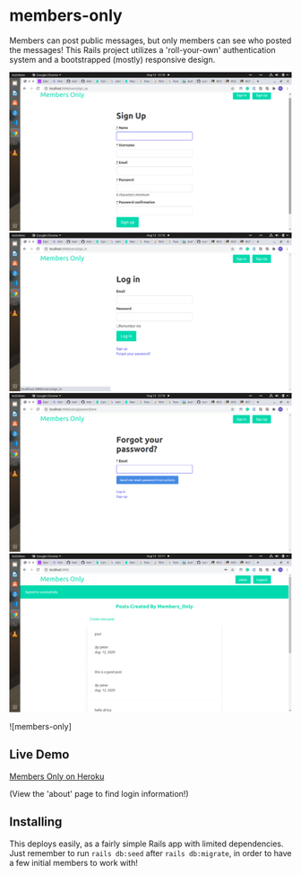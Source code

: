 # members-only

Members can post public messages, but only members can see who posted the messages!  This Rails project utilizes a 'roll-your-own' authentication system and a bootstrapped (mostly) responsive design.

![screenshot](./screenshot1.png)
![screenshot](./screenshot2.png)
![screenshot](./screenshot3.png)
![screenshot](./screenshot4.png)

![members-only]


## Live Demo
[Members Only on Heroku]()

(View the 'about' page to find login information!)

## Installing
This deploys easily, as a fairly simple Rails app with limited dependencies.  Just remember to run `rails db:seed` after `rails db:migrate`, in order to have a few initial members to work with!
